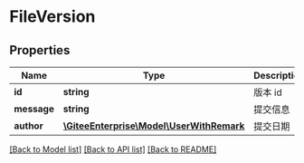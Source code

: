 # FileVersion

## Properties
Name | Type | Description | Notes
------------ | ------------- | ------------- | -------------
**id** | **string** | 版本 id | [optional] 
**message** | **string** | 提交信息 | [optional] 
**author** | [**\GiteeEnterprise\Model\UserWithRemark**](UserWithRemark.md) | 提交日期 | [optional] 

[[Back to Model list]](../../README.md#documentation-for-models) [[Back to API list]](../../README.md#documentation-for-api-endpoints) [[Back to README]](../../README.md)


